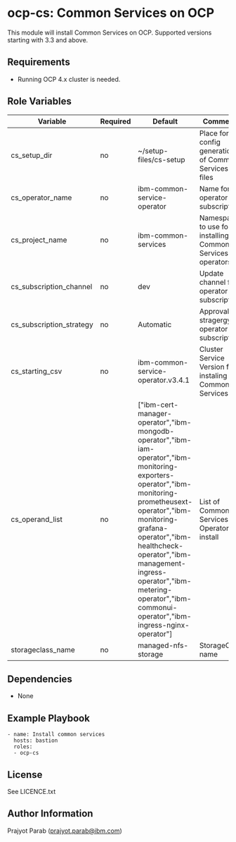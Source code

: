 ocp-cs: Common Services on OCP
=========

This module will install Common Services on OCP. Supported versions starting with 3.3 and above.

Requirements
------------

 - Running OCP 4.x cluster is needed.

Role Variables
--------------

| Variable                 | Required | Default                            | Comments                                                  |
|--------------------------|----------|------------------------------------|-----------------------------------------------------------|
| cs_setup_dir             | no       | ~/setup-files/cs-setup             | Place for config generation of Common Services files      |
| cs_operator_name         | no       | ibm-common-service-operator        | Name for operator subscription                            |
| cs_project_name          | no       | ibm-common-services                | Namespace to use for installing Common Services operators |
| cs_subscription_channel  | no       | dev                                | Update channel for operator subscription                  |
| cs_subscription_strategy | no       | Automatic                          | Approval stragergy for operator subscription              |
| cs_starting_csv          | no       | ibm-common-service-operator.v3.4.1 | Cluster Service Version for instaling Common Services     |
| cs_operand_list          | no       | ["ibm-cert-manager-operator","ibm-mongodb-operator","ibm-iam-operator","ibm-monitoring-exporters-operator","ibm-monitoring-prometheusext-operator","ibm-monitoring-grafana-operator","ibm-healthcheck-operator","ibm-management-ingress-operator","ibm-metering-operator","ibm-commonui-operator","ibm-ingress-nginx-operator"] | List of Common Services Operators to install |
| storageclass_name        | no       | managed-nfs-storage                | StorageClass name                                         |

Dependencies
------------

 - None

Example Playbook
----------------

    - name: Install common services
      hosts: bastion
      roles:
      - ocp-cs

License
-------

See LICENCE.txt

Author Information
------------------

Prajyot Parab (prajyot.parab@ibm.com)

